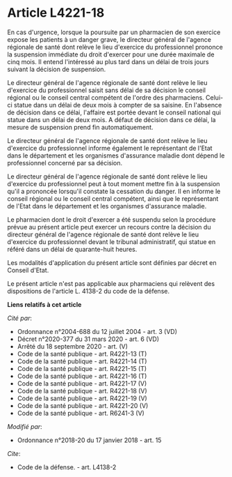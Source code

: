 # Article L4221-18

En cas d'urgence, lorsque la poursuite par un pharmacien de son exercice expose les patients à un danger grave, le directeur
général de l'agence régionale de santé dont relève le lieu d'exercice du professionnel prononce la suspension immédiate du
droit d'exercer pour une durée maximale de cinq mois. Il entend l'intéressé au plus tard dans un délai de trois jours suivant
la décision de suspension.

Le directeur général de l'agence régionale de santé dont relève le lieu d'exercice du professionnel saisit sans délai de sa
décision le conseil régional ou le conseil central compétent de l'ordre des pharmaciens. Celui-ci statue dans un délai de
deux mois à compter de sa saisine. En l'absence de décision dans ce délai, l'affaire est portée devant le conseil national
qui statue dans un délai de deux mois. A défaut de décision dans ce délai, la mesure de suspension prend fin automatiquement.

Le directeur général de l'agence régionale de santé dont relève le lieu d'exercice du professionnel informe également le
représentant de l'Etat dans le département et les organismes d'assurance maladie dont dépend le professionnel concerné par sa
décision.

Le directeur général de l'agence régionale de santé dont relève le lieu d'exercice du professionnel peut à tout moment mettre
fin à la suspension qu'il a prononcée lorsqu'il constate la cessation du danger. Il en informe le conseil régional ou le
conseil central compétent, ainsi que le représentant de l'Etat dans le département et les organismes d'assurance maladie.

Le pharmacien dont le droit d'exercer a été suspendu selon la procédure prévue au présent article peut exercer un recours
contre la décision du directeur général de l'agence régionale de santé dont relève le lieu d'exercice du professionnel devant
le tribunal administratif, qui statue en référé dans un délai de quarante-huit heures.

Les modalités d'application du présent article sont définies par décret en Conseil d'Etat.

Le présent article n'est pas applicable aux pharmaciens qui relèvent des dispositions de l'article L. 4138-2 du code de la
défense.

**Liens relatifs à cet article**

_Cité par_:

  - Ordonnance n°2004-688 du 12 juillet 2004 - art. 3 (VD)
  - Décret n°2020-377 du 31 mars 2020 - art. 6 (VD)
  - Arrêté du 18 septembre 2020 - art. (V)
  - Code de la santé publique - art. R4221-13 (T)
  - Code de la santé publique - art. R4221-14 (T)
  - Code de la santé publique - art. R4221-15 (T)
  - Code de la santé publique - art. R4221-16 (T)
  - Code de la santé publique - art. R4221-17 (V)
  - Code de la santé publique - art. R4221-18 (V)
  - Code de la santé publique - art. R4221-19 (V)
  - Code de la santé publique - art. R4221-20 (V)
  - Code de la santé publique - art. R6241-3 (V)

_Modifié par_:

  - Ordonnance n°2018-20 du 17 janvier 2018 - art. 15

_Cite_:

  - Code de la défense. - art. L4138-2
